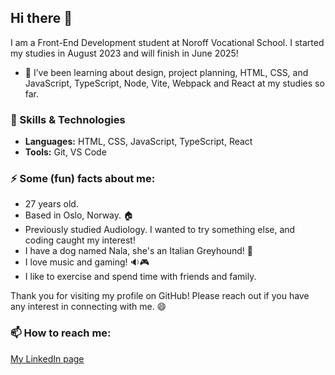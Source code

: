 ## Hi there 👋

I am a Front-End Development student at Noroff Vocational School. I started my studies in August 2023 and will finish in June 2025!

- 🌱 I’ve been learning about design, project planning, HTML, CSS, and JavaScript, TypeScript, Node, Vite, Webpack and React at my studies so far.

### 🔧 Skills & Technologies

- **Languages:** HTML, CSS, JavaScript, TypeScript, React
- **Tools:** Git, VS Code

### ⚡ Some (fun) facts about me:
- 27 years old.
- Based in Oslo, Norway. 🏠
- Previously studied Audiology. I wanted to try something else, and coding caught my interest!
- I have a dog named Nala, she's an Italian Greyhound! 🐶
- I love music and gaming! 🔉🎮
- I like to exercise and spend time with friends and family.

Thank you for visiting my profile on GitHub! Please reach out if you have any interest in connecting with me. 😄

### 📫 How to reach me:
[My LinkedIn page](https://www.linkedin.com/in/regine-dille-kornbakk-aa0a7b288/)

  
<!--
**TheRegzi/TheRegzi** is a ✨ _special_ ✨ repository because its `README.md` (this file) appears on your GitHub profile.

Here are some ideas to get you started:

- 🔭 I’m currently working on ...
- 🌱 I’m currently learning ...
- 👯 I’m looking to collaborate on ...
- 🤔 I’m looking for help with ...
- 💬 Ask me about ...
- 📫 How to reach me: ...
- 😄 Pronouns: ...
- ⚡ Fun fact: ...
-->
